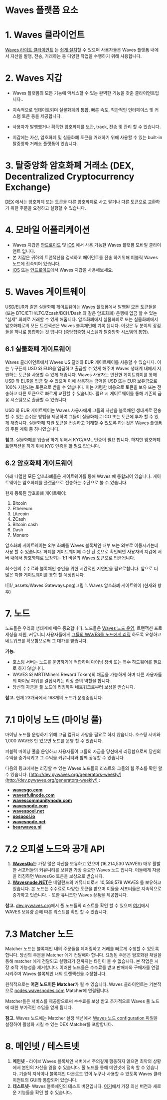 # Waves 플랫폼 요소

# 1. Waves 클라이언트

[Waves 라이트 클라이언트](https://beta.wavesplatform.com) 는 [쉽게 설치](/waves-client/install-waves-client.md)할 수 있으며 사용자들은 Waves 플랫폼 내에서 자산을 발행, 전송, 거래하는 등 다양한 작업을 수행하기 위해 사용합니다.

# 2. Waves 지갑

* Waves 플랫폼의 모든 기능에 액세스할 수 있는 완벽한 기능을 갖춘 클라이언트입니다..

* 지속적으로 업데이트되며 실물화폐의 통합, 빠른 속도, 직관적인 인터페이스 및 커스텀 토큰 등을 제공합니다.

* 사용자가 발행했거나 획득한 암호화폐를 보관, track, 전송 및 관리 할 수 있습니다.

* 지갑에는 자산, 암호화폐 및 실물화폐 토큰을 거래하기 위해 사용할 수 있는 built-in 탈중앙화 거래소 플랫폼이 있습니다.

# 3. 탈중앙화 암호화폐 거래소  \(DEX, Decentralized Cryptocurrency Exchange\)

[DEX](/platform-features/decentralized-cryptocurrency-exchange-dex.md) 에서는 암호화폐 또는 토큰을 다른 암호화폐로 사고 팔거나 다른 토큰으로 교환하기 위한 주문을 요청하고 실행할 수 있습니다.

# 4. 모바일 어플리케이션

* Waves 지갑은 [안드로이드](https://play.google.com/store/apps/details?id=com.wavesplatform.wallet) 및 [iOS](https://itunes.apple.com/us/app/waves-wallet/id1233158971?mt=8) 에서 사용 가능한 Waves 플랫폼 모바일 클라이언트 입니다.
* 본 지갑은 귀하의 트랜잭션을 검색하고 페이먼트를 전송 하기위해 퍼블릭 Waves 노드에 접속되어 있습니다.
* [iOS](/mobile-apps/iOS.md) 또는 [안드로이드](//mobile-apps/android.md)에서 Waves 지갑을 사용해보세요.

# 5. Waves 게이트웨이

USD/EUR과 같은 실물화폐 게이트웨이는 Waves 플랫폼에서 발행된 모든 토큰들을 \(또는 BTC/ETH/LTC/Zcash/BCH/Dash 와 같은 암호화폐\) 은행에 입금 할 수 있는 "실제" 화폐로 거래할 수 있게 해줍니다. 암호화폐에서 실물화폐로 또는 실물화폐에서 암호화폐로의 모든 트랜잭션은 Waves 블록체인에 기록 됩니다. 이것은 두 분야의 장점들을 하나로 통합하는 것 입니다 \(중앙집중형 시스템과 탈중앙화 시스템의 통합\).

## 6.1 실물화폐 게이트웨이

Waves 클라이언트에서 Waves US 달러와 EUR 게이트웨이를 사용할 수 있습니다. 이는 누구든지 USD 와 EUR을 입금하고 출금할 수 있게 해주며 Waves 생태계 내에서 지원하는 토큰을 사용할 수 있게 해줍니다. Waves 사용자는 안전한 게이트웨이를 통해 USD 와 EUR을 입금 할 수 있으며 이에 상응하는 금액을 USD 또는 EUR 보유금으로 100% 지원되는 토큰으로 받을 수 있습니다. 이는 저렴한 비용으로 토큰을 보유 또는 전송하고 다른 토큰으로 빠르게 교환할 수 있습니다. 필요 시 게이트웨이를 통해 기존의 금융 시스템으로 출금할 수 있습니다.

USD 와 EUR 게이트웨이는 Waves 사용자에게 그들의 자산을 블록체인 생태계로 전송할 수 있는 손쉬운 방법을 제공하여 그들이 실물화폐로 ICO 또는 토큰에 투자 할 수 있게 해줍니다. 실물화폐 지원 토큰을 전송하고 거래할 수 있도록 하는것은 Waves 플랫폼의 주된 계획 중 하나였습니다.

**참고.** 실물화폐를 입출금 하기 위해서 KYC/AML 인증이 필요 합니다. 하지만 암호화폐 트랜잭션을 하기 위해 KYC 인증을 할 필요 없습니다.

## 6.2 암호화폐 게이트웨이

아래 나열한 모든 암호화폐들은 게이트웨이를 통해 Waves 에 통합되어 있습니다. 게이트웨이는 암호화폐를 플랫폼으로 전송하는 수단으로 볼 수 있습니다.

현재 등록된 암호화폐 게이트웨이:

1. Bitcoin
2. Ethereum
3. Litecoin
4. ZCash
5. Bitcoin cash
6. Dash
7. Monero

암호화폐 게이트웨이는 외부 화폐를 Waves 블록체인 내부 또는 외부로 이동시키는데 사용 할 수 있습니다. 화폐를 게이트웨이에 수신 된 것으로 확인되면 사용자의 지갑에 서버 내에서 암호화폐로 보장되는 1:1 비율의 Waves 토큰으로 입금됩니다.

최소한의 수수료와 블록체인 승인을 위한 시간적인 지연만을 필요로합니다. 앞으로 더 많은 지불 게이트웨이를 통합 할 예정입니다.

![](/_assets/Waves Gateways.png)그림 1. Waves 암호화폐 게이트웨이 \(현재와 향후\)

# 7. 노드

노드들은 우리의 생태계에 매우 중요합니다. 노드들은 [Waves 노드 운영](/waves-full-node/how-to-install-a-node/how-to-install-a-node.md), 트랜잭션 프로세싱을 지원, 커뮤니티 사용자들에게 [그들의 WAVES를 노드에게 리징](/waves-client/account-management/waves-leasing.md) 하도록 요청하고 네트워크를 확보함으로써 그 대가를 받습니다.

**기능:**

* 호스팅 서버는 노드를 운영하기에 적합하며 마이닝 장비 또는 특수 하드웨어를 필요로 하지 않습니다.
* WAVES 와 MRT\(Miners Reward Token\)의 채굴을 가능하게 하며 다른 사용자들의 마이닝 파워를 결집시키는 리징 풀의 역할을 합니다.
* 당신의 자금을 풀 노드에 리징하여 네트워크로부터 보상을 받습니다.

**참고.** 현재 23개국에서 168개의 노드가 운영중입니다.

# 7.1 마이닝 노드 \(마이닝 풀\)

마이닝 노드를 운영하기 위해 고급 컴퓨터 사양을 필요로 하지 않습니다. 호스팅 서버와 1,000 WAVES 만 있으면 노드를 운영 할 수 있습니다.

퍼블릭 마이닝 풀을 운영하고 사용자들이 그들의 자금을 당신에게 리징함으로써 당신의 수익을 증가시키고 그 수익을 커뮤니티와 함께 공유할 수 있습니다.

다음의 링크에서는 리징할 수 있는 Waves 노드들의 리스트와 그들의 웹 주소를 확인 할 수 있습니다. [http://dev.pywaves.org/generators-weekly/](http://dev.pywaves.org/generators-weekly/) :

* [**wavesgo.com**](http://wavesgo.com/)
* [**wavesfullnode.com**](http://wavesfullnode.com/)
* [**wavescommunitynode.com**](http://wavescommunitynode.com/)
* [**wavesnode.com**](http://wavesnode.com/)
* [**wavespool.net**](http://wavespool.net/)
* [**pospool.io**](http://pospool.io/)
* [**wavesnode.net**](http://wavesnode.net/)
* [**bearwaves.nl**](http://bearwaves.nl/)

# 7.2 오피셜 노드와 공개 API

1. [**WavesGo**](http://www.wavesgo.com)는 가장 많은 자산을 보유하고 있으며 \(16,214,530 WAVES\) 매우 활발한 서포터들의 커뮤니티를 보유한 가장 중요한 Waves 노드 입니다. 이들에게 자금을 리징하면 WavesGo 토큰을 보상으로 받습니다.
2. [**Wavesnode.NET**](https://wavesnode.net)은 네덜란드의 커뮤니티로서 10,589,578 WAVES 를 보유하고 있습니다. 본 노드는 수수료로 다양한 토큰을 받으며 이들을 서포터들은 지속적으로 증가하고 잇습니다. - 또한 유니크한 Waves 상품을 제공합니다.

**참고.** [dev.pywaves.org](http://dev.pywaves.org/generators/)에서 풀 노드들의 리스트를 확인 할 수 있으며 [여기](https://wavesplatform.com/leasing#nodes)에서 WAVES 보유량 순에 따른 리스트를 확인 할 수 있습니다.

# 7.3 Matcher 노드

Matcher 노드는 블록체인 내의 주문들을 페어링하고 거래를 빠르게 수행할 수 있도록 합니다. 당신의 주문을 Matcher 에게 전달해야 합니다. 요청된 주문은 암호화된 채널을 통해 matcher 에게 전달되고 실행되기 전까지는 타인이 볼 수 없습니다. 본 작업은 시장 조작 가능성을 제거합니다. 이러한 노드들은 수수료를 받고 판매자와 구매자를 연결시켜주며 Waves 블록체인 내의 트랜잭션을 수정합니다.

원칙적으로는 **어떤 노드이든** **Matcher**가 될 수 있습니다. Waves 클라이언트는 기본적으로 [nodes.wavesnodes.com](https://nodes.wavesnodes.com/) Matcher에 연결됩니다.

Matcher들은 서비스를 제공함으로써 수수료를 보상 받고 추가적으로 Waves 풀 노드에 대한 부가적인 수입을 얻게 됩니다.

**참고.** Waves 노드에는 Matcher 설정 섹션에서 [Waves 노드 configuration 파일](/waves-full-node/how-to-configure-a-node.md)을 설정하여 활성화 시킬 수 있는 DEX Matcher를 포함합니다.

# 8. 메인넷 / 테스트넷

1. **메인넷** - 라이브 Waves 블록체인 서버에서 주의깊게 행동하지 않으면 최악의 상황에서 본인의 자산을 잃을 수 있습니다. 풀 노드를 통해 메인넷에 접속 할 수 있습니다. 기술적 지식이나 블록체인 다운로드 없이 누구나 사용할 수 있도록 Waves 클라이언트의 GUI와 통합되어 있습니다.
2. **테스트넷**- Waves 블록체인의 테스트 버전입니다.  [여기](https://github.com/wavesplatform/Waves/releases)에서 가장 최신 버전과 새로운 기능들을 확인 할 수 있습니다.
